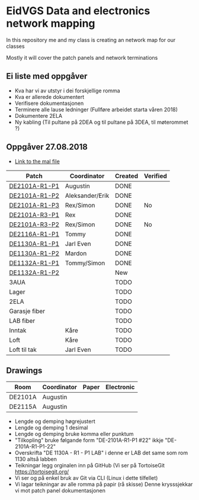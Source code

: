 <h1>EidVGS Data and electronics network mapping</h1>

<p>In this repository me and my class is creating an network map for our classes</p>
<p>Mostly it will cover the patch panels and network terminations</p>

## Ei liste med oppgåver 

* Kva har vi av utstyr i dei forskjellige romma
* Kva er allerede dokumentert
* Verifisere dokumentasjonen
* Terminere alle lause ledninger (Fullføre arbeidet starta våren 2018)
* Dokumentere 2ELA
* Ny kabling (Til pultane på 2DEA og til pultane på 3DEA, til møterommet ?)

## Oppgåver 27.08.2018

* [Link to the mal file](Panels/MAL.md)

|                  Patch                 |     Coordinator     |Created|Verified|
|----------------------------------------|---------------------|-------|--------|
|[DE2101A-R1-P1](Panels/DE2101A-R1-P1.md)| Augustin            |DONE   |        |
|[DE2101A-R1-P2](Panels/DE2101A-R1-P2.md)| Aleksander/Erik     |DONE   |        |
|[DE2101A-R1-P3](Panels/DE2101A-R1-P3.md)| Rex/Simon           |DONE   |No      |
|[DE2101A-R3-P1](Panels/DE2101A-R3-P1.md)| Rex                 |DONE   |        |
|[DE2101A-R3-P2](Panels/DE2101A-R3-P2.md)| Rex/Simon           |DONE   |No      |
|[DE2116A-R1-P1](Panels/DE2116A-R1-P1.md)| Tommy               |DONE   |        |
|[DE1130A-R1-P1](Panels/DE1130A-R1-P1.md)| Jarl Even           |DONE   |        |
|[DE1130A-R1-P2](Panels/DE1130A-R1-P2.md)| Mardon              |DONE   |        |
|[DE1132A-R1-P1](Panels/DE1132A-R1-P1.md)| Tommy/Simon         |DONE   |        |
|[DE1132A-R1-P2](Panels/DE1132A-R1-P2.md)|                     |New    |        |
|3AUA                                    |                     |TODO   |        |
|Lager                                   |                     |TODO   |        |
|2ELA                                    |                     |TODO   |        |
|Garasje fiber                           |                     |TODO   |        |
|LAB fiber                               |                     |TODO   |        |
|Inntak                                  | Kåre                |TODO   |        |
|Loft                                    | Kåre                |TODO   |        |
|Loft til tak                            | Jarl Even           |TODO   |        |

## Drawings 
|    Room     |     Coordinator     | Paper | Electronic  |
|-------------|---------------------|-------|-------------|
|DE2101A      |Augustin             |       |             |
|DE2115A      |Augustin             |       |             |

* Lengde og demping høgrejustert
* Lengde og demping 1 desimal
* Lengde og demping bruke komma eller punktum
* "Tilkopling" bruke følgande form "DE-2101A-R1-P1 #22"  ikkje "DE-2101A-R1-P1-22"
* Overskrifta "DE 1130A - R1 - P1 LAB" i denne er LAB det same som rom 1130 altså labben
* Teikningar legg orginalen inn på GitHub (Vi ser på TortoiseGit https://tortoisegit.org/
* Vi ser og på enkel bruk av Git via CLI (Linux i dette tilfellet)
* Vi lagar teikningar av alle romma på papir (rå skisse) Denne krysssjekkar vi mot patch panel dokumentasjonen



